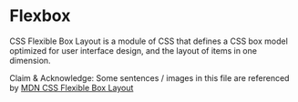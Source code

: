 # Flexbox

CSS Flexible Box Layout is a module of CSS that defines a CSS box model optimized for user interface design, and the layout of items in one dimension.

Claim & Acknowledge: Some sentences / images in this file are referenced by [MDN CSS Flexible Box Layout](https://parg.co/UVS)

